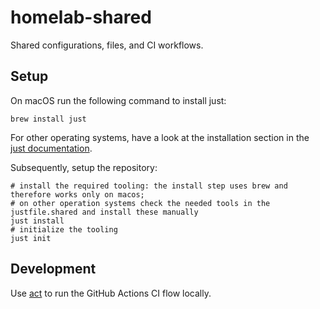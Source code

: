 # homelab-shared

Shared configurations, files, and CI workflows.

## Setup

On macOS run the following command to install just:

```shell
brew install just
```

For other operating systems, have a look at the installation section in the [just documentation](https://github.com/casey/just/tree/df8eabb3ef705e0807b863db2a0c99061f691bbe#packages=).

Subsequently, setup the repository:

```shell
# install the required tooling: the install step uses brew and therefore works only on macos;
# on other operation systems check the needed tools in the justfile.shared and install these manually
just install
# initialize the tooling
just init
```

## Development

Use [act](https://github.com/nektos/act) to run the GitHub Actions CI flow locally.
